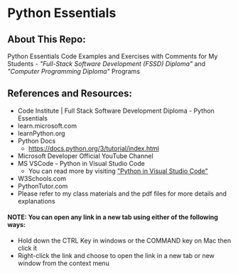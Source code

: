# Python Essentials

## About This Repo:
Python Essentials Code Examples and Exercises with Comments for My Students - *"Full-Stack Software Development (FSSD) Diploma"* and *"Computer Programming Diploma"* Programs

## References and Resources:
- Code Institute | Full Stack Software Development Diploma - Python Essentials
- learn.microsoft.com
- learnPython.org
- Python Docs
  - https://docs.python.org/3/tutorial/index.html
- Microsoft Developer Official YouTube Channel
- MS VSCode - Python in Visual Studio Code
  - You can read more by visiting ["Python in Visual Studio Code"](https://code.visualstudio.com/docs/languages/python)
- W3Schools.com
- PythonTutor.com
- Please refer to my class materials and the pdf files for more details and explanations

#### NOTE: You can open any link in a new tab using either of the following ways:
- Hold down the CTRL Key in windows or the COMMAND key on Mac then click it
- Right-click the link and choose to open the link in a new tab or new window from the context menu
